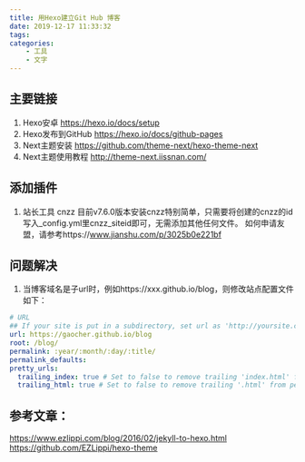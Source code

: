 ```yaml
---
title: 用Hexo建立Git Hub 博客
date: 2019-12-17 11:33:32
tags:
categories: 
    - 工具
    - 文字
---
```


## 主要链接
1. Hexo安卓 https://hexo.io/docs/setup
2. Hexo发布到GitHub https://hexo.io/docs/github-pages
3. Next主题安装 https://github.com/theme-next/hexo-theme-next
4. Next主题使用教程 http://theme-next.iissnan.com/

## 添加插件
1. 站长工具 cnzz
目前v7.6.0版本安装cnzz特别简单，只需要将创建的cnzz的id写入_config.yml里cnzz_siteid即可，无需添加其他任何文件。
如何申请友盟，请参考https://www.jianshu.com/p/3025b0e221bf

## 问题解决
1. 当博客域名是子url时，例如https://xxx.github.io/blog，则修改站点配置文件如下：
```yaml
# URL
## If your site is put in a subdirectory, set url as 'http://yoursite.com/child' and root as '/child/'
url: https://gaocher.github.io/blog
root: /blog/
permalink: :year/:month/:day/:title/
permalink_defaults:
pretty_urls:
  trailing_index: true # Set to false to remove trailing 'index.html' from permalinks
  trailing_html: true # Set to false to remove trailing '.html' from permalinks
```

## 参考文章：
https://www.ezlippi.com/blog/2016/02/jekyll-to-hexo.html
https://github.com/EZLippi/hexo-theme